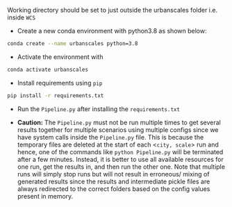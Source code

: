 Working directory should be set to just outside the urbanscales folder i.e. inside
`WCS`

- Create a new conda environment with python3.8 as shown below:
```bash
conda create --name urbanscales python=3.8
```
- Activate the environment with 
```bash
conda activate urbanscales
```
- Install requirements using `pip`
```bash
pip install -r requirements.txt
```
- Run the `Pipeline.py` after installing the `requirements.txt`




- **Caution:**
The `Pipeline.py` must not be run multiple times to get several results together for multiple scenarios using multiple configs since we have system calls inside the `Pipeline.py` file. This is because the temporary files are deleted at the start of each <`city, scale`> run and hence, one of the commands like `python Pipeline.py` will be terminated after a few minutes. Instead, it is better to use all available resources for one run, get the results in, and then run the other one. Note that multiple runs will simply stop runs but will not result in erroneous/ mixing of generated results since the results and intermediate pickle files are always redirected to the correct folders based on the config values present in memory.
